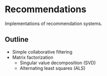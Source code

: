 # Recommendations

Implementations of recommendation systems.

## Outline

- Simple collaborative filtering
- Matrix factorization
    - Singular value decomposition (SVD)
    - Alternating least squares (ALS)